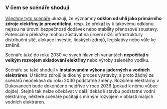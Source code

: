 ### V čem se scénáře shodují

[Všechny tyto scénáře](/temata/energetika#scenare-2030-cr) ukazují, že významný **odklon od uhlí jako primárního zdroje elektřiny je proveditelný**, resp. že překážky k takovému odklonu nejsou na úrovni bezpečnosti dodávek nebo stability přenosové soustavy. Potenciální překážky mohou zůstávat na úrovni nižší infrastruktury distribuční sítě, alokace investic, lidských zdrojů, legislativy nebo vůle ke změně.

Scénáře také do roku 2030 ve svých hlavních variantách **nepočítají s velkým rozvojem skladování elektřiny** nebo výroby zeleného vodíku.

Scénáře se také shodují v **instalovaném výkonu jaderných a vodních elektráren**. U těchto zdrojů je dlouhý proces výstavby, a proto žádný ze scénářů neočekává do roku 2030 podstatné změny. Rozšíření elektrárny v Dukovanech bude dokončeno nejdříve v roce 2036 (pokud k němu vůbec dojde). Stejně tak nelze očekávat v další dekádě stavbu podstatné vodní elektrárny, některé scénáře počítají s mírným rozvojem v oblasti malých vodních elektráren.

